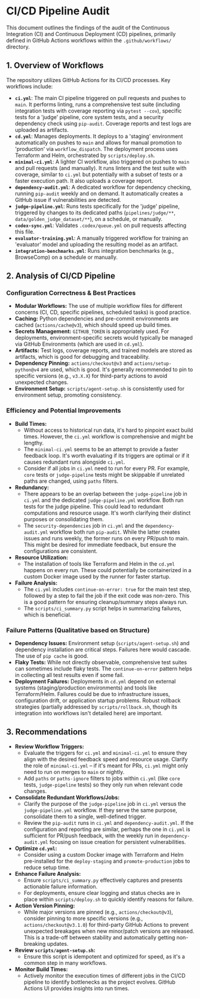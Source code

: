 # CI/CD Pipeline Audit

This document outlines the findings of the audit of the Continuous Integration (CI) and Continuous Deployment (CD) pipelines, primarily defined in GitHub Actions workflows within the `.github/workflows/` directory.

## 1. Overview of Workflows

The repository utilizes GitHub Actions for its CI/CD processes. Key workflows include:

*   **`ci.yml`**: The main CI pipeline triggered on pull requests and pushes to `main`. It performs linting, runs a comprehensive test suite (including integration tests with coverage reporting via `pytest --cov`), specific tests for a 'judge' pipeline, core system tests, and a security dependency check using `pip-audit`. Coverage reports and test logs are uploaded as artifacts.
*   **`cd.yml`**: Manages deployments. It deploys to a 'staging' environment automatically on pushes to `main` and allows for manual promotion to 'production' via `workflow_dispatch`. The deployment process uses Terraform and Helm, orchestrated by `scripts/deploy.sh`.
*   **`minimal-ci.yml`**: A lighter CI workflow, also triggered on pushes to `main` and pull requests (and manually). It runs linters and the test suite with coverage, similar to `ci.yml` but potentially with a subset of tests or a faster execution path. It also uploads a coverage report.
*   **`dependency-audit.yml`**: A dedicated workflow for dependency checking, running `pip-audit` weekly and on demand. It automatically creates a GitHub issue if vulnerabilities are detected.
*   **`judge-pipeline.yml`**: Runs tests specifically for the 'judge' pipeline, triggered by changes to its dedicated paths (`pipelines/judge/**`, `data/golden_judge_dataset/**`), on a schedule, or manually.
*   **`codex-sync.yml`**: Validates `.codex/queue.yml` on pull requests affecting this file.
*   **`evaluator-training.yml`**: A manually triggered workflow for training an 'evaluator' model and uploading the resulting model as an artifact.
*   **`integration-benchmarks.yml`**: Runs integration benchmarks (e.g., BrowseComp) on a schedule or manually.

## 2. Analysis of CI/CD Pipeline

### Configuration Correctness & Best Practices

*   **Modular Workflows:** The use of multiple workflow files for different concerns (CI, CD, specific pipelines, scheduled tasks) is good practice.
*   **Caching:** Python dependencies and pre-commit environments are cached (`actions/cache@v3`), which should speed up build times.
*   **Secrets Management:** `GITHUB_TOKEN` is appropriately used. For deployments, environment-specific secrets would typically be managed via GitHub Environments (which are used in `cd.yml`).
*   **Artifacts:** Test logs, coverage reports, and trained models are stored as artifacts, which is good for debugging and traceability.
*   **Dependency Pinning:** `actions/checkout@v3` and `actions/setup-python@v4` are used, which is good. It's generally recommended to pin to specific versions (e.g., `v3.X.X`) for third-party actions to avoid unexpected changes.
*   **Environment Setup:** `scripts/agent-setup.sh` is consistently used for environment setup, promoting consistency.

### Efficiency and Potential Improvements

*   **Build Times:**
    *   Without access to historical run data, it's hard to pinpoint exact build times. However, the `ci.yml` workflow is comprehensive and might be lengthy.
    *   The `minimal-ci.yml` seems to be an attempt to provide a faster feedback loop. It's worth evaluating if its triggers are optimal or if it causes redundant runs alongside `ci.yml`.
    *   Consider if all jobs in `ci.yml` need to run for every PR. For example, `core` tests or `judge-pipeline` tests might be skippable if unrelated paths are changed, using `paths` filters.
*   **Redundancy:**
    *   There appears to be an overlap between the `judge-pipeline` job in `ci.yml` and the dedicated `judge-pipeline.yml` workflow. Both run tests for the judge pipeline. This could lead to redundant computations and resource usage. It's worth clarifying their distinct purposes or consolidating them.
    *   The `security-dependencies` job in `ci.yml` and the `dependency-audit.yml` workflow both run `pip-audit`. While the latter creates issues and runs weekly, the former runs on every PR/push to main. This might be desired for immediate feedback, but ensure the configurations are consistent.
*   **Resource Utilization:**
    *   The installation of tools like Terraform and Helm in the `cd.yml` happens on every run. These could potentially be containerized in a custom Docker image used by the runner for faster startup.
*   **Failure Analysis:**
    *   The `ci.yml` includes `continue-on-error: true` for the main test step, followed by a step to fail the job if the exit code was non-zero. This is a good pattern for ensuring cleanup/summary steps always run.
    *   The `scripts/ci_summary.py` script helps in summarizing failures, which is beneficial.

### Failure Patterns (Qualitative based on Structure)

*   **Dependency Issues:** Environment setup (`scripts/agent-setup.sh`) and dependency installation are critical steps. Failures here would cascade. The use of `pip cache` is good.
*   **Flaky Tests:** While not directly observable, comprehensive test suites can sometimes include flaky tests. The `continue-on-error` pattern helps in collecting all test results even if some fail.
*   **Deployment Failures:** Deployments in `cd.yml` depend on external systems (staging/production environments) and tools like Terraform/Helm. Failures could be due to infrastructure issues, configuration drift, or application startup problems. Robust rollback strategies (partially addressed by `scripts/rollback.sh`, though its integration into workflows isn't detailed here) are important.

## 3. Recommendations

*   **Review Workflow Triggers:**
    *   Evaluate the triggers for `ci.yml` and `minimal-ci.yml` to ensure they align with the desired feedback speed and resource usage. Clarify the role of `minimal-ci.yml` – if it's meant for PRs, `ci.yml` might only need to run on merges to `main` or nightly.
    *   Add `paths` or `paths-ignore` filters to jobs within `ci.yml` (like `core` tests, `judge-pipeline` tests) so they only run when relevant code changes.
*   **Consolidate Redundant Workflows/Jobs:**
    *   Clarify the purpose of the `judge-pipeline` job in `ci.yml` versus the `judge-pipeline.yml` workflow. If they serve the same purpose, consolidate them to a single, well-defined trigger.
    *   Review the `pip-audit` runs in `ci.yml` and `dependency-audit.yml`. If the configuration and reporting are similar, perhaps the one in `ci.yml` is sufficient for PR/push feedback, with the weekly run in `dependency-audit.yml` focusing on issue creation for persistent vulnerabilities.
*   **Optimize `cd.yml`:**
    *   Consider using a custom Docker image with Terraform and Helm pre-installed for the `deploy-staging` and `promote-production` jobs to reduce setup time.
*   **Enhance Failure Analysis:**
    *   Ensure `scripts/ci_summary.py` effectively captures and presents actionable failure information.
    *   For deployments, ensure clear logging and status checks are in place within `scripts/deploy.sh` to quickly identify reasons for failure.
*   **Action Version Pinning:**
    *   While major versions are pinned (e.g., `actions/checkout@v3`), consider pinning to more specific versions (e.g., `actions/checkout@v3.1.0`) for third-party GitHub Actions to prevent unexpected breakages when new minor/patch versions are released. This is a trade-off between stability and automatically getting non-breaking updates.
*   **Review `scripts/agent-setup.sh`:**
    *   Ensure this script is idempotent and optimized for speed, as it's a common step in many workflows.
*   **Monitor Build Times:**
    *   Actively monitor the execution times of different jobs in the CI/CD pipeline to identify bottlenecks as the project evolves. GitHub Actions UI provides insights into run times.

```
